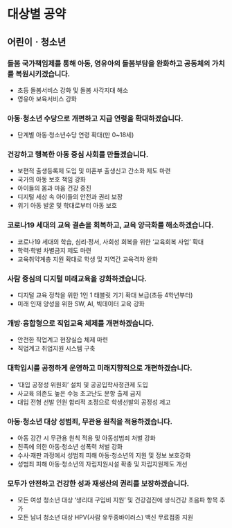 # 대상별 공약

## 어린이ㆍ청소년​

### 돌봄 국가책임제를 통해 아동, 영유아의 돌봄부담을 완화하고 공동체의 가치를 복원시키겠습니다.
- 초등 돌봄서비스 강화 및 돌봄 사각지대 해소
- 영유아 보육서비스 강화

### 아동·청소년 수당으로 개편하고 지급 연령을 확대하겠습니다.
- 단계별 아동·청소년수당 연령 확대(만 0~18세)

### 건강하고 행복한 아동 중심 사회를 만들겠습니다.
- 보편적 출생등록제 도입 및 미혼부 출생신고 간소화 제도 마련
- 국가의 아동 보호 책임 강화
- 아이들의 몸과 마음 건강 증진
- 디지털 세상 속 아이들의 안전과 권리 보장
- 위기 아동 발굴 및 학대로부터 아동 보호

### 코로나19 세대의 교육 결손을 회복하고, 교육 양극화를 해소하겠습니다.
- 코로나19 세대의 학습, 심리·정서, 사회성 회복을 위한 ‘교육회복 사업’ 확대
- 학력·학벌 차별금지 제도 마련
- 교육취약계층 지원 확대로 학생 및 지역간 교육격차 완화

### 사람 중심의 디지털 미래교육을 강화하겠습니다.
- 디지털 교육 정착을 위한 1인 1 태블릿 기기 확대 보급(초등 4학년부터)
- 미래 인재 양성을 위한 SW, AI, 빅데이터 교육 강화

### 개방·융합형으로 직업교육 체제를 개편하겠습니다.
- 안전한 직업계고 현장실습 체제 마련
- 직업계고 취업지원 시스템 구축

### 대학입시를 공정하게 운영하고 미래지향적으로 개편하겠습니다.
- ‘대입 공정성 위원회’ 설치 및 공공입학사정관제 도입
- 사교육 의존도 높은 수능 초고난도 문항 출제 금지
- 대입 전형 선발 인원 합리적 조정으로 학생선발의 공정성 제고

### 아동·청소년 대상 성범죄, 무관용 원칙을 적용하겠습니다.
- 아동 강간 시 무관용 원칙 적용 및 아동성범죄 처벌 강화
- 친족에 의한 아동·청소년 성폭력 처벌 강화
- 수사·재판 과정에서 성범죄 피해 아동·청소년의 지원 및 정보 보호강화
- 성범죄 피해 아동·청소년의 자립지원시설 확충 및 자립지원제도 개선

### 모두가 안전하고 건강한 성과 재생산의 권리를 보장하겠습니다.
- 모든 여성 청소년 대상 ‘생리대 구입비 지원’ 및 건강검진에 생식건강 초음파 항목 추가
- 모든 남녀 청소년 대상 HPV(사람 유두종바이러스) 백신 무료접종 지원